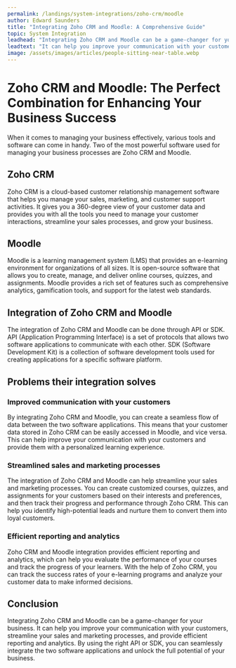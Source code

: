 ```yaml
---
permalink: /landings/system-integrations/zoho-crm/moodle
author: Edward Saunders
title: "Integrating Zoho CRM and Moodle: A Comprehensive Guide"
topic: System Integration
leadhead: "Integrating Zoho CRM and Moodle can be a game-changer for your business"
leadtext: "It can help you improve your communication with your customers, streamline your sales and marketing processes, and provide efficient reporting and analytics. By using the right API or SDK, you can seamlessly integrate the two software applications and unlock the full potential of your business."
image: /assets/images/articles/people-sitting-near-table.webp
---
```

<div class="arttext">	<div>
		<h1>Zoho CRM and Moodle: The Perfect Combination for Enhancing Your Business Success</h1>
		<p>When it comes to managing your business effectively, various tools and software can come in handy. Two of the most powerful software used for managing your business processes are Zoho CRM and Moodle.</p>
		<h2>Zoho CRM</h2>
		<p>Zoho CRM is a cloud-based customer relationship management software that helps you manage your sales, marketing, and customer support activities. It gives you a 360-degree view of your customer data and provides you with all the tools you need to manage your customer interactions, streamline your sales processes, and grow your business.</p>
		<h2>Moodle</h2>
		<p>Moodle is a learning management system (LMS) that provides an e-learning environment for organizations of all sizes. It is open-source software that allows you to create, manage, and deliver online courses, quizzes, and assignments. Moodle provides a rich set of features such as comprehensive analytics, gamification tools, and support for the latest web standards.</p>
		<h2>Integration of Zoho CRM and Moodle</h2>
		<p>The integration of Zoho CRM and Moodle can be done through API or SDK. API (Application Programming Interface) is a set of protocols that allows two software applications to communicate with each other. SDK (Software Development Kit) is a collection of software development tools used for creating applications for a specific software platform.</p>
		<h2>Problems their integration solves</h2>
		<h3>Improved communication with your customers</h3>
		<p>By integrating Zoho CRM and Moodle, you can create a seamless flow of data between the two software applications. This means that your customer data stored in Zoho CRM can be easily accessed in Moodle, and vice versa. This can help improve your communication with your customers and provide them with a personalized learning experience.</p>
		<h3>Streamlined sales and marketing processes</h3>
		<p>The integration of Zoho CRM and Moodle can help streamline your sales and marketing processes. You can create customized courses, quizzes, and assignments for your customers based on their interests and preferences, and then track their progress and performance through Zoho CRM. This can help you identify high-potential leads and nurture them to convert them into loyal customers.</p>
		<h3>Efficient reporting and analytics</h3>
		<p>Zoho CRM and Moodle integration provides efficient reporting and analytics, which can help you evaluate the performance of your courses and track the progress of your learners. With the help of Zoho CRM, you can track the success rates of your e-learning programs and analyze your customer data to make informed decisions.</p>
		<h2>Conclusion</h2>
		<p>Integrating Zoho CRM and Moodle can be a game-changer for your business. It can help you improve your communication with your customers, streamline your sales and marketing processes, and provide efficient reporting and analytics. By using the right API or SDK, you can seamlessly integrate the two software applications and unlock the full potential of your business.</p>
	</div>
</div>